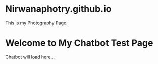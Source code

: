 # Nirwanaphotry.github.io
This is my Photography Page. 

<!DOCTYPE html>
<html lang="en">
<head>
    <meta charset="UTF-8">
    <meta name="viewport" content="width=device-width, initial-scale=1.0">
    <title>Chatbot Test Page</title>
</head>
<body>
    <h1>Welcome to My Chatbot Test Page</h1>
    <div id="chatbot">Chatbot will load here...</div>
    <!-- Insert chatbot script here -->
</body>
</html>
